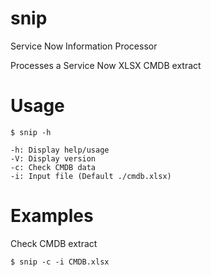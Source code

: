 snip
====

Service Now Information Processor

Processes a Service Now XLSX CMDB extract

Usage
=====

	$ snip -h
	
	-h: Display help/usage
	-V: Display version
	-c: Check CMDB data
	-i: Input file (Default ./cmdb.xlsx)

Examples
========

Check CMDB extract

	$ snip -c -i CMDB.xlsx
